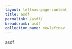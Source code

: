 ```yaml
---
layout: leftnav-page-content
title: asdf
permalink: /asdf/
breadcrumb: asdf
collection_name: newleftnav
---
```


asdf
